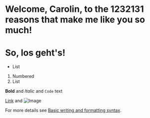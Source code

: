 # Welcome, Carolin, to the 1232131 reasons that make me like you so much!

# So, los geht's!

- List

1. Numbered
2. List

**Bold** and _Italic_ and `Code` text

[Link](url) and ![Image](src)

For more details see [Basic writing and formatting syntax](https://docs.github.com/en/github/writing-on-github/getting-started-with-writing-and-formatting-on-github/basic-writing-and-formatting-syntax).

